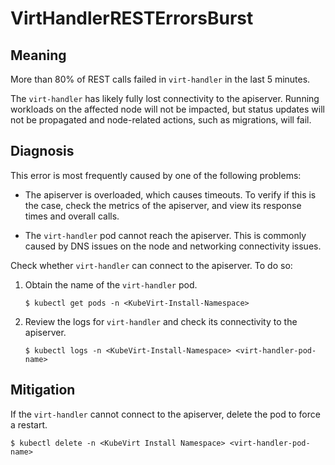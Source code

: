 # VirtHandlerRESTErrorsBurst

## Meaning

More than 80% of REST calls failed in `virt-handler` in the last 5 minutes.

The `virt-handler` has likely fully lost connectivity to the apiserver. Running workloads on the affected node will not be impacted, but status updates will not be propagated and node-related actions, such as migrations, will fail.

## Diagnosis

This error is most frequently caused by one of the following problems:

- The apiserver is overloaded, which causes timeouts. To verify if this is the case, check the metrics of the apiserver, and view its response times and overall calls.

- The `virt-handler` pod cannot reach the apiserver. This is commonly caused by DNS issues on the node and networking connectivity issues.

Check whether `virt-handler` can connect to the apiserver. To do so:

1. Obtain the name of the `virt-handler` pod.

    ```
    $ kubectl get pods -n <KubeVirt-Install-Namespace>
    ```

2. Review the logs for `virt-handler` and check its connectivity to the apiserver.

    ```
    $ kubectl logs -n <KubeVirt-Install-Namespace> <virt-handler-pod-name>
    ```


## Mitigation
If the `virt-handler` cannot connect to the apiserver, delete the pod to force a restart.

```
$ kubectl delete -n <KubeVirt Install Namespace> <virt-handler-pod-name>
```

